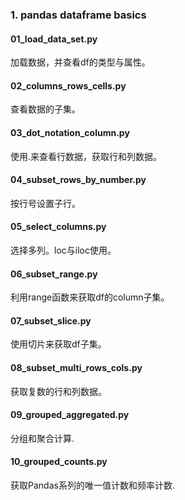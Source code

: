 ### 1. pandas dataframe basics

#### 01_load_data_set.py
加载数据，并查看df的类型与属性。

#### 02_columns_rows_cells.py
查看数据的子集。

#### 03_dot_notation_column.py
使用.来查看行数据，获取行和列数据。

#### 04_subset_rows_by_number.py
按行号设置子行。

#### 05_select_columns.py
选择多列。loc与iloc使用。

#### 06_subset_range.py
利用range函数来获取df的column子集。

#### 07_subset_slice.py
使用切片来获取df子集。

#### 08_subset_multi_rows_cols.py
获取复数的行和列数据。

#### 09_grouped_aggregated.py
分组和聚合计算.

#### 10_grouped_counts.py
获取Pandas系列的唯一值计数和频率计数.
